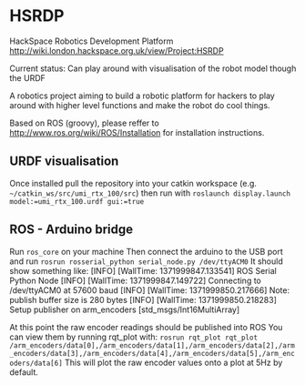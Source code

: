 HSRDP
=====

HackSpace Robotics Development Platform
http://wiki.london.hackspace.org.uk/view/Project:HSRDP

Current status: Can play around with visualisation of the robot model though the URDF

A robotics project aiming to build a robotic platform for hackers to play around with higher level functions and make the robot do cool things.

Based on ROS (groovy), please reffer to http://www.ros.org/wiki/ROS/Installation for installation instructions.

URDF visualisation
------------------

Once installed pull the repository into your catkin workspace (e.g. ```~/catkin_ws/src/umi_rtx_100/src```) then 
run with
```roslaunch display.launch model:=umi_rtx_100.urdf gui:=true```

ROS - Arduino bridge
--------------------
Run ```ros_core``` on your machine
Then connect the arduino to the USB port and run
```rosrun rosserial_python serial_node.py /dev/ttyACM0```
It should show something like:
	[INFO] [WallTime: 1371999847.133541] ROS Serial Python Node
	[INFO] [WallTime: 1371999847.149722] Connecting to /dev/ttyACM0 at 57600 baud
	[INFO] [WallTime: 1371999850.217666] Note: publish buffer size is 280 bytes
	[INFO] [WallTime: 1371999850.218283] Setup publisher on arm_encoders [std_msgs/Int16MultiArray]

At this point the raw encoder readings should be published into ROS
You can view them by running rqt_plot with:
```rosrun rqt_plot rqt_plot /arm_encoders/data[0],/arm_encoders/data[1],/arm_encoders/data[2],/arm_encoders/data[3],/arm_encoders/data[4],/arm_encoders/data[5],/arm_encoders/data[6]```
This will plot the raw encoder values onto a plot at 5Hz by default.
